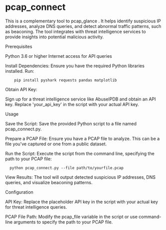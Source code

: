 # pcap_connect
This is a complementary tool to pcap_glance . It helps identify suspicious IP addresses, analyze DNS queries, and detect abnormal traffic patterns, such as beaconing. The tool integrates with threat intelligence services to provide insights into potential malicious activity.

Prerequisites

Python 3.6 or higher
Internet access for API queries

Install Dependencies: Ensure you have the required Python libraries installed. Run:

        pip install pyshark requests pandas matplotlib

Obtain API Key:

Sign up for a threat intelligence service like AbuseIPDB and obtain an API key.
Replace 'your_api_key' in the script with your actual API key.

Usage

Save the Script: Save the provided Python script to a file named pcap_connect.py.

Prepare a PCAP File: Ensure you have a PCAP file to analyze. This can be a file you've captured or one from a public dataset.

Run the Script: Execute the script from the command line, specifying the path to your PCAP file:

      python pcap_connect.py --file path/to/yourfile.pcap

View Results: The tool will output detected suspicious IP addresses, DNS queries, and visualize beaconing patterns.

Configuration

API Key: Replace the placeholder API key in the script with your actual key for threat intelligence queries.

PCAP File Path: Modify the pcap_file variable in the script or use command-line arguments to specify the path to your PCAP file.
